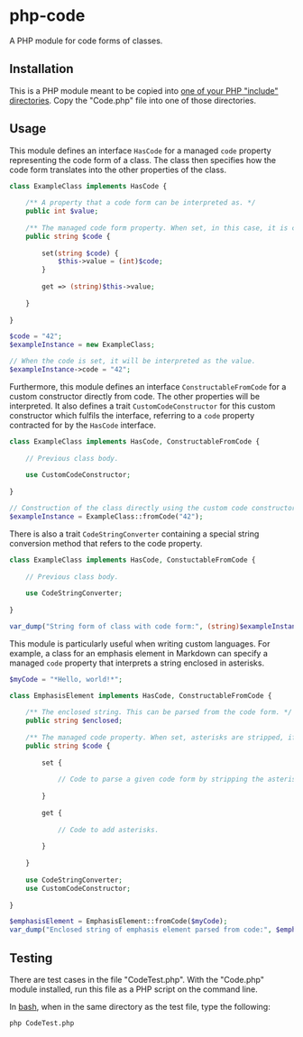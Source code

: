 # php-code
A PHP module for code forms of classes.

## Installation
This is a PHP module meant to be copied into [one of your PHP "include" directories](https://www.php.net/manual/en/ini.core.php#ini.include-path). Copy the "Code.php" file into one of those directories.

## Usage
This module defines an interface `HasCode` for a managed `code` property representing the code form of a class. The class then specifies how the code form translates into the other properties of the class.

```php
class ExampleClass implements HasCode {
    
    /** A property that a code form can be interpreted as. */
    public int $value;
    
    /** The managed code form property. When set, in this case, it is converted to the value property. When gotten, it is converted from the value. */
    public string $code {
        
        set(string $code) {   
            $this->value = (int)$code;
        }
        
        get => (string)$this->value;
        
    }
    
}

$code = "42";
$exampleInstance = new ExampleClass;

// When the code is set, it will be interpreted as the value.
$exampleInstance->code = "42";
```
    
Furthermore, this module defines an interface `ConstructableFromCode` for a custom constructor directly from code. The other properties will be interpreted. It also defines a trait `CustomCodeConstructor` for this custom constructor which fulfils the interface, referring to a `code` property contracted for by the `HasCode` interface.

```php
class ExampleClass implements HasCode, ConstructableFromCode {
    
    // Previous class body.
    
    use CustomCodeConstructor;
    
}

// Construction of the class directly using the custom code constructor.
$exampleInstance = ExampleClass::fromCode("42");
```
    
There is also a trait `CodeStringConverter` containing a special string conversion method that refers to the code property.

```php
class ExampleClass implements HasCode, ConstuctableFromCode {
    
    // Previous class body.
    
    use CodeStringConverter;
    
}

var_dump("String form of class with code form:", (string)$exampleInstance); // Expected output: `"42"`.
```

This module is particularly useful when writing custom languages. For example, a class for an emphasis element in Markdown can specify a managed `code` property that interprets a string enclosed in asterisks.

```php
$myCode = "*Hello, world!*";

class EmphasisElement implements HasCode, ConstructableFromCode {
    
    /** The enclosed string. This can be parsed from the code form. */
    public string $enclosed;
    
    /** The managed code property. When set, asterisks are stripped, if present, then the resulting enclosed string is assigned to the `enclosed` property. Thus the code is a PHP virtual property. */
    public string $code {
        
        set {
            
            // Code to parse a given code form by stripping the asterisks.
            
        }
        
        get {
            
            // Code to add asterisks.
            
        }
        
    }
    
    use CodeStringConverter;
    use CustomCodeConstructor;
    
}

$emphasisElement = EmphasisElement::fromCode($myCode);
var_dump("Enclosed string of emphasis element parsed from code:", $emphasisElement->enclosed) // Expected output: `"Hello, world!"`.
```

## Testing
There are test cases in the file "CodeTest.php". With the "Code.php" module installed, run this file as a PHP script on the command line.

In [bash](https://en.wikipedia.org/wiki/Bash_(Unix_shell)), when in the same directory as the test file, type the following:

```bash
php CodeTest.php
```
